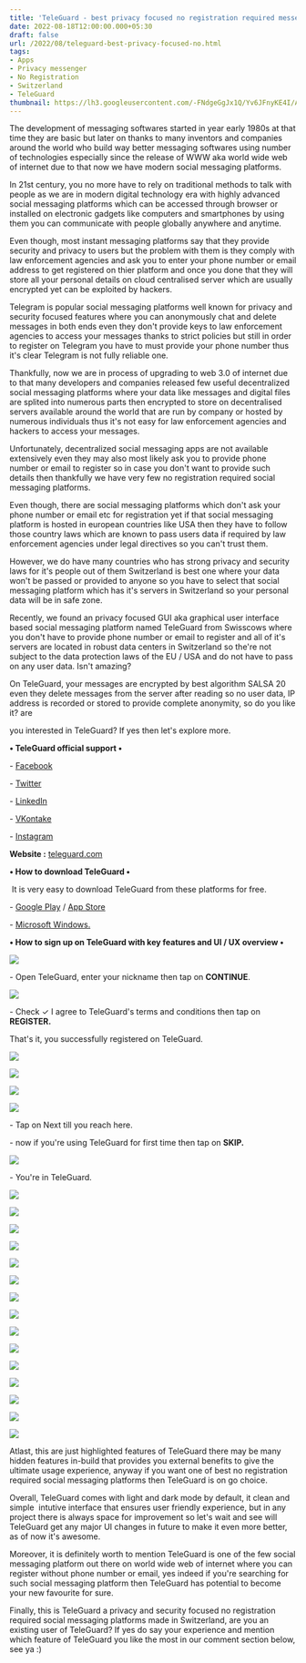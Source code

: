 ```yaml
---
title: 'TeleGuard - best privacy focused no registration required messenger.'
date: 2022-08-18T12:00:00.000+05:30
draft: false
url: /2022/08/teleguard-best-privacy-focused-no.html
tags: 
- Apps
- Privacy messenger
- No Registration
- Switzerland
- TeleGuard
thumbnail: https://lh3.googleusercontent.com/-FNdgeGgJx1Q/Yv6JFnyKE4I/AAAAAAAANLc/tr440uau3L4eugnHqhfK4U6068LVccDAgCNcBGAsYHQ/s1600/1660848402509305-0.png
---
```


  

  

The development of messaging softwares started in year early 1980s at that time they are basic but later on thanks to many inventors and companies around the world who build way better messaging softwares using number of technologies especially since the release of WWW aka world wide web of internet due to that now we have modern social messaging platforms.  

  

In 21st century, you no more have to rely on traditional methods to talk with people as we are in modern digital technology era with highly advanced social messaging platforms which can be accessed through browser or installed on electronic gadgets like computers and smartphones by using them you can communicate with people globally anywhere and anytime.  

  

Even though, most instant messaging platforms say that they provide security and privacy to users but the problem with them is they comply with law enforcement agencies and ask you to enter your phone number or email address to get registered on thier platform and once you done that they will store all your personal details on cloud centralised server which are usually encrypted yet can be exploited by hackers.

  

Telegram is popular social messaging platforms well known for privacy and security focused features where you can anonymously chat and delete messages in both ends even they don't provide keys to law enforcement agencies to access your messages thanks to strict policies but still in order to register on Telegram you have to must provide your phone number thus it's clear Telegram is not fully reliable one.

  

Thankfully, now we are in process of upgrading to web 3.0 of internet due to that many developers and companies released few useful decentralized social messaging platforms where your data like messages and digital files are splited into numerous parts then encrypted to store on decentralised servers available around the world that are run by company or hosted by numerous individuals thus it's not easy for law enforcement agencies and hackers to access your messages.

  

Unfortunately, decentralized social messaging apps are not available extensively even they may also most likely ask you to provide phone number or email to register so in case you don't want to provide such details then thankfully we have very few no registration required social messaging platforms.

  

Even though, there are social messaging platforms which don't ask your phone number or email etc for registration yet if that social messaging platform is hosted in european countries like USA then they have to follow those country laws which are known to pass users data if required by law enforcement agencies under legal directives so you can't trust them.

  

However, we do have many countries who has strong privacy and security laws for it's people out of them Switzerland is best one where your data won't be passed or provided to anyone so you have to select that social messaging platform which has it's servers in Switzerland so your personal data will be in safe zone.

  

Recently, we found an privacy focused GUI aka graphical user interface based social messaging platform named TeleGuard from Swisscows where you don't have to provide phone number or email to register and all of it's servers are located in robust data centers in Switzerland so the're not subject to the data protection laws of the EU / USA and do not have to pass on any user data. Isn't amazing?

  

On TeleGuard, your messages are encrypted by best algorithm SALSA 20 even they delete messages from the server after reading so no user data, IP address is recorded or stored to provide complete anonymity, so do you like it? are  

you interested in TeleGuard? If yes then let's explore more.  

  

**• TeleGuard official support •**

\- [Facebook](https://www.facebook.com/teleguardapp)

\- [Twitter](https://twitter.com/Teleguard_)

\- [LinkedIn](https://www.linkedin.com/company/teleguard/)

\- [VKontake](https://vk.com/teleguard)

\- [Instagram](https://www.instagram.com/teleguard_official/)

**Website :** [teleguard.com](http://teleguard.com)

**• How to download TeleGuard •**

 It is very easy to download TeleGuard from these platforms for free.

  

\- [](https://vk.com/teleguard)[Google Play](https://play.google.com/store/apps/details?id=ch.swisscows.messenger.teleguardapp) / [App Store](https://apps.apple.com/us/app/teleguard/id1505636751)

\- [Microsoft Windows.](https://pub.teleguard.com/teleguard-desktop-latest.exe)

  

**• How to sign up on TeleGuard with key features and UI / UX overview •**

 ![](https://lh3.googleusercontent.com/-oKdX6PZTHGQ/Yv6JE3djwQI/AAAAAAAANLY/inlaFPHjghIQckFwKguO_nkxv8TFk99ggCNcBGAsYHQ/s1600/1660848398929152-1.png) 

  

\- Open TeleGuard, enter your nickname then tap on **CONTINUE**.

  

 ![](https://lh3.googleusercontent.com/-w5iZJUflwbs/Yv6JD4EG74I/AAAAAAAANLU/ghyFNh55WNYssNGorOPT8vxrvAsDQ64EACNcBGAsYHQ/s1600/1660848395230441-2.png) 

  

\- Check ✓ I agree to TeleGuard's terms and conditions then tap on **REGISTER.**

That's it, you successfully registered on TeleGuard.

 **![](https://lh3.googleusercontent.com/-kc2zJfnNbLQ/Yv6JCxeXmVI/AAAAAAAANLQ/CjZWtCJb7M8VuUzJmk62trWRkx0LoeEEgCNcBGAsYHQ/s1600/1660848391726455-3.png)** 

 **![](https://lh3.googleusercontent.com/-Srn3KACs8dg/Yv6JCBQaDbI/AAAAAAAANLM/3e9A6Y8r2IwxL9HyyWKumaEBeSf-VlfxQCNcBGAsYHQ/s1600/1660848387906450-4.png)** 

 **![](https://lh3.googleusercontent.com/-r7u8oGzddD8/Yv6JBFDaVTI/AAAAAAAANLI/MmCCTiP9eR4KLp_aaPeUINhtQCq1UwAOwCNcBGAsYHQ/s1600/1660848384207347-5.png)** 

 **![](https://lh3.googleusercontent.com/-C7BXaOjy-d4/Yv6JAFiyiGI/AAAAAAAANLE/2y8phmIsDAUd4V-QJuSwgDXCnrMq-UqWQCNcBGAsYHQ/s1600/1660848380531862-6.png)** 

\- Tap on Next till you reach here.

  

\- now if you're using TeleGuard for first time then tap on **SKIP.**

 **![](https://lh3.googleusercontent.com/-HP2CoxE6VLU/Yv6I-Y2KVtI/AAAAAAAANLA/6i_iDd5SKCQjQ9YhYQLXJpYKgMV5agQpwCNcBGAsYHQ/s1600/1660848373429538-7.png)** 

\- You're in TeleGuard.

  

 ![](https://lh3.googleusercontent.com/-U_GhmjyALAg/Yv6I9Sr4PDI/AAAAAAAANK8/fTWA-veu1WwenjaMswzScyecKR4shyfwgCNcBGAsYHQ/s1600/1660848370310961-8.png) 

  

 ![](https://lh3.googleusercontent.com/-qsmhvfNL1_s/Yv6I8vi5i2I/AAAAAAAANK4/M0ZSdqsjhysWG0y7W41YFdKmr67pGtTNgCNcBGAsYHQ/s1600/1660848366765294-9.png) 

  

 ![](https://lh3.googleusercontent.com/-_tdSNUqUd-E/Yv6I7yZyJYI/AAAAAAAANK0/tIMCj7XrKeMxL8JrsAOgIov_tTjCmGrTwCNcBGAsYHQ/s1600/1660848363357579-10.png) 

  

 ![](https://lh3.googleusercontent.com/-vMJCd7xrQWI/Yv6I6_GvXPI/AAAAAAAANKw/VVnrrxZxr5kT8R3vmBhfE5ujlKMJwLbeACNcBGAsYHQ/s1600/1660848359543571-11.png) 

  

 ![](https://lh3.googleusercontent.com/-zq9vJhycQ5A/Yv6I5-U0NUI/AAAAAAAANKs/DDG0QFdd2_UM1QtMbxqdbe545Ddu27lywCNcBGAsYHQ/s1600/1660848355987316-12.png) 

  

 ![](https://lh3.googleusercontent.com/-cD9i7naiGMA/Yv6I5GBzciI/AAAAAAAANKo/btT8PAu6GsMZmMirq_BIRPhZjqxewM9HwCNcBGAsYHQ/s1600/1660848352461750-13.png) 

  

 ![](https://lh3.googleusercontent.com/-7r7GTAmrbng/Yv6I4MpJEuI/AAAAAAAANKk/GrRzRn5e2ZA7q0JGo33TqCeXREX75bnigCNcBGAsYHQ/s1600/1660848348595342-14.png) 

  

 ![](https://lh3.googleusercontent.com/-xHmv1I3Cxu8/Yv6I3bg1nII/AAAAAAAANKg/PPVAR-PTrPAICPnm9s1eHv1AY4DIniB0QCNcBGAsYHQ/s1600/1660848342607959-15.png) 

  

 ![](https://lh3.googleusercontent.com/-GM6GTkzGSJU/Yv6I1oSWjMI/AAAAAAAANKc/0IpUaUi3EKsHfvcc9CfWD7w7RJtbAO3DQCNcBGAsYHQ/s1600/1660848338678293-16.png) 

  

 ![](https://lh3.googleusercontent.com/-E74qq3QJk6w/Yv6I0tbHLZI/AAAAAAAANKY/Ka2fQZwSOPEgT37v_dpXyDYJVcPn1f_owCNcBGAsYHQ/s1600/1660848334594341-17.png) 

  

 ![](https://lh3.googleusercontent.com/-kGjVh4fC6QA/Yv6Iz1CE9fI/AAAAAAAANKU/n2UH6XEo9Kwk9Wk6ULUqHqMFRBL4q4apACNcBGAsYHQ/s1600/1660848331135348-18.png) 

  

 ![](https://lh3.googleusercontent.com/-vTcBlHzkF7k/Yv6Iy8hg4wI/AAAAAAAANKQ/tYeZy4Ttgg4EoFG3Vvhy4v6ADjjb0gxiQCNcBGAsYHQ/s1600/1660848327322710-19.png) 

  

 ![](https://lh3.googleusercontent.com/-nnwt7WZP7zU/Yv6Ix6l7y6I/AAAAAAAANKM/edDUOcq_MPgMcClmlHQMA4RjQzya0fKNgCNcBGAsYHQ/s1600/1660848321754894-20.png) 

  

 ![](https://lh3.googleusercontent.com/-vMPb7WhkCRY/Yv6Iwm7P-WI/AAAAAAAANKI/4nQ1QZr0Kxwll3ZDOFY1F3_0Kt2HdAeGACNcBGAsYHQ/s1600/1660848317587404-21.png) 

  

 ![](https://lh3.googleusercontent.com/-ygpc-LCo-vc/Yv6IvagGlAI/AAAAAAAANKE/52LpFk9LknQ8C-PQEsMl26KKhCARFdkEACNcBGAsYHQ/s1600/1660848309040734-22.png) 

  

  

Atlast, this are just highlighted features of TeleGuard there may be many hidden features in-build that provides you external benefits to give the ultimate usage experience, anyway if you want one of best no registration required social messaging platforms then TeleGuard is on go choice.

  

Overall, TeleGuard comes with light and dark mode by default, it clean and simple  intutive interface that ensures user friendly experience, but in any project there is always space for improvement so let's wait and see will TeleGuard get any major UI changes in future to make it even more better, as of now it's awesome.

  

Moreover, it is definitely worth to mention TeleGuard is one of the few social messaging platform out there on world wide web of internet where you can register without phone number or email, yes indeed if you're searching for such social messaging platform then TeleGuard has potential to become your new favourite for sure.

  

Finally, this is TeleGuard a privacy and security focused no registration required social messaging platforms made in Switzerland, are you an existing user of TeleGuard? If yes do say your experience and mention which feature of TeleGuard you like the most in our comment section below, see ya :)